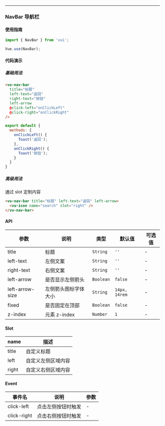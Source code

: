 ----------
### NavBar 导航栏

#### 使用指南
``` javascript
import { NavBar } from 'vui';

Vue.use(NavBar);
```

#### 代码演示

##### 基础用法

```html
<vu-nav-bar
  title="标题"
  left-text="返回"
  right-text="按钮"
  left-arrow
  @click-left="onClickLeft"
  @click-right="onClickRight"
/>
```

```js
export default {
  methods: {
    onClickLeft() {
      Toast('返回');
    },
    onClickRight() {
      Toast('按钮');
    }
  }
}
```

##### 高级用法
通过 slot 定制内容

```html
<vu-nav-bar title="标题" left-text="返回" left-arrow>
  <vu-icon name="search" slot="right" />
</vu-nav-bar>
```


#### API
| 参数 | 说明 | 类型 | 默认值 | 可选值 |
|-----------|-----------|-----------|-------------|-------------|
| title | 标题 | `String` | `''` | - |
| left-text | 左侧文案 | `String` | `''` | - |
| right-text | 右侧文案 | `String` | `''` | - |
| left-arrow | 是否显示左侧箭头 | `Boolean` | `false` | - |
| left-arrow-size | 左侧箭头图标字体大小 | `String` | `14px, 14rem` | - |
| fixed | 是否固定在顶部 | `Boolean` | `false` | - |
| z-index | 元素 z-index | `Number` | `1` | - |

#### Slot

| name | 描述 |
|-----------|-----------|
| title | 自定义标题 |
| left | 自定义左侧区域内容 |
| right | 自定义右侧区域内容 |

#### Event

| 事件名 | 说明 | 参数 |
|-----------|-----------|-----------|
| click-left | 点击左侧按钮时触发 | - |
| click-right | 点击右侧按钮时触发 | - |
